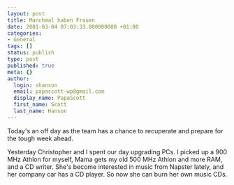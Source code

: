 ```yaml
---
layout: post
title: Manchmal haben Frauen
date: 2001-03-04 07:03:33.000000000 +01:00
categories:
- General
tags: []
status: publish
type: post
published: true
meta: {}
author:
  login: shanson
  email: papascott-wp@gmail.com
  display_name: PapaScott
  first_name: Scott
  last_name: Hanson
---
```

<p>Today's an off day as the team has a chance to recuperate and prepare for the tough week ahead.</p>
<p>Yesterday Christopher and I spent our day upgrading PCs. I picked up a 900 MHz Athlon for myself, Mama gets my old 500 MHz Athlon and more RAM, and a CD writer. She's become interested in music from Napster lately, and her company car has a CD player. So now she can burn her own music CDs.</p>
